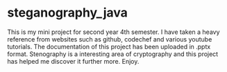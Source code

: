 # steganography_java
This is my mini project for second year 4th semester. I have taken a heavy reference from websites such as github, codechef and various youtube tutorials. The documentation of this project has been uploaded in .pptx format. Stenography is a interesting area of cryptography and this project has helped me discover it further more. Enjoy.
